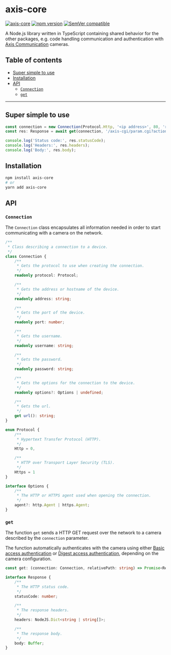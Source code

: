 <!-- omit in toc -->
# axis-core

[![axis-core](https://github.com/FantasticFiasco/axis-js/actions/workflows/axis-core.yml/badge.svg)](https://github.com/FantasticFiasco/axis-js/actions/workflows/axis-core.yml)
[![npm version](https://img.shields.io/npm/v/axis-core.svg)](https://www.npmjs.com/package/axis-core)
[![SemVer compatible](https://img.shields.io/badge/%E2%9C%85-SemVer%20compatible-blue)](https://semver.org/)

A Node.js library written in TypeScript containing shared behavior for the other packages, e.g. code handling communication and authentication with [Axis Communication](http://www.axis.com) cameras.

<!-- omit in toc -->
## Table of contents

- [Super simple to use](#super-simple-to-use)
- [Installation](#installation)
- [API](#api)
  - [`Connection`](#connection)
  - [`get`](#get)

---

## Super simple to use

```typescript
const connection = new Connection(Protocol.Http, '<ip address>', 80, 'root', '<password>');
const res: Response = await get(connection, '/axis-cgi/param.cgi?action=list&group=Brand.ProdShortName');

console.log('Status code:', res.statusCode);
console.log('Headers:', res.headers);
console.log('Body:', res.body);
```

## Installation

```sh
npm install axis-core
# or
yarn add axis-core
```

## API

### `Connection`

The `Connection` class encapsulates all information needed in order to start communicating with a camera on the network.

```typescript
/**
 * Class describing a connection to a device.
 */
class Connection {
    /**
     * Gets the protocol to use when creating the connection.
     */
    readonly protocol: Protocol;

    /**
     * Gets the address or hostname of the device.
     */
    readonly address: string;

    /**
     * Gets the port of the device.
     */
    readonly port: number;

    /**
     * Gets the username.
     */
    readonly username: string;

    /**
     * Gets the password.
     */
    readonly password: string;

    /**
     * Gets the options for the connection to the device.
     */
    readonly options?: Options | undefined;

    /**
     * Gets the url.
     */
    get url(): string;
}

enum Protocol {
    /**
     * Hypertext Transfer Protocol (HTTP).
     */
    Http = 0,

    /**
     * HTTP over Transport Layer Security (TLS).
     */
    Https = 1
}

interface Options {
    /**
     * The HTTP or HTTPS agent used when opening the connection.
     */
    agent?: http.Agent | https.Agent;
}
```

### `get`

The function `get` sends a HTTP GET request over the network to a camera described by the `connection` parameter.

The function automatically authenticates with the camera using either [Basic access authentication](https://en.wikipedia.org/wiki/Basic_access_authentication) or [Digest access authentication](https://en.wikipedia.org/wiki/Digest_access_authentication), depending on the camera configuration.

```typescript
const get: (connection: Connection, relativePath: string) => Promise<Response>;

interface Response {
    /**
     * The HTTP status code.
     */
    statusCode: number;

    /**
     * The response headers.
     */
    headers: NodeJS.Dict<string | string[]>;

    /**
     * The response body.
     */
    body: Buffer;
}

```

